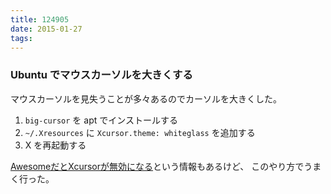```yaml
---
title: 124905
date: 2015-01-27
tags:
---
```


### Ubuntu でマウスカーソルを大きくする

マウスカーソルを見失うことが多々あるのでカーソルを大きくした。

1. `big-cursor` を apt でインストールする
2. `~/.Xresources` に `Xcursor.theme: whiteglass` を追加する
3. X を再起動する

[AwesomeだとXcursorが無効になる](https://wiki.archlinux.org/index.php/Cursor_Themes_%28%E6%97%A5%E6%9C%AC%E8%AA%9E%29#Awesome_.E3.82.A6.E3.82.A3.E3.83.B3.E3.83.89.E3.82.A6.E3.83.9E.E3.83.8D.E3.83.BC.E3.82.B8.E3.83.A3.E3.81.A7.E3.82.AB.E3.83.BC.E3.82.BD.E3.83.AB.E3.83.86.E3.83.BC.E3.83.9E.E3.81.8C.E9.81.A9.E7.94.A8.E3.81.95.E3.82.8C.E3.81.AA.E3.81.84)という情報もあるけど、
このやり方でうまく行った。
